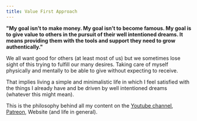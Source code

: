 ```yaml
---
title: Value First Approach
---
```


**"My goal isn’t to make money. My goal isn’t to become famous. My goal is to give value to others in the pursuit of their well intentioned dreams. It means providing them with the tools and support they need to grow authentically."**

We all want good for others (at least most of us) but we sometimes lose sight of this trying to fulfill our many desires. Taking care of myself physically and mentally to be able to give without expecting to receive.

That implies living a simple and minimalistic life in which I feel satisfied with the things I already have and be driven by well intentioned dreams (whatever this might mean). 

This is the philosophy behind all my content on the [Youtube channel](https://www.youtube.com/@TiBO_Uke), [Patreon](/notes/patreon), Website (and life in general). 
 